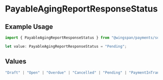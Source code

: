 # PayableAgingReportResponseStatus

## Example Usage

```typescript
import { PayableAgingReportResponseStatus } from "@wingspan/payments/sdk/models/shared";

let value: PayableAgingReportResponseStatus = "Pending";
```

## Values

```typescript
"Draft" | "Open" | "Overdue" | "Cancelled" | "Pending" | "PaymentInTransit" | "Paid"
```